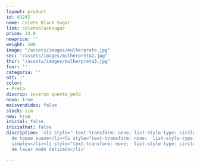 ```yaml
---
layout: product
id: 43245
name: Colete Black Sugar
link: coleteblacksugar
price: 34.9
newprice: ''
weight: 500
image: "/assets/images/mulherpreto.jpg"
sec: "/assets/images/mulherpreto2.jpg"
thir: "/assets/images/mulherpreta3.jpg"
four: ''
categoria: ''
att: ''
color:
- Preto
discrip: inverno quente pelo
novo: true
maisvendidos: false
stock: sim
new: true
inicial: false
inicialhat: false
discription: '<li style=" text-transform: none; list-style-type: circle; ">Tecido
  de toque suave</li><li style="text-transform: none;  list-style-type: circle; ">Colete
  simples</li><li style="text-transform: none;  list-style-type: circle; ">Máquina
  de lavar modo delicado</li>'

---
```

